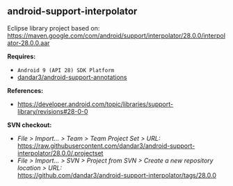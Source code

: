 ## android-support-interpolator

Eclipse library project based on:<br/>
https://maven.google.com/com/android/support/interpolator/28.0.0/interpolator-28.0.0.aar

**Requires:**
- `Android 9 (API 28) SDK Platform`
- [dandar3/android-support-annotations](https://github.com/dandar3/android-support-annotations/tree/28.0.0)

**References:**
- https://developer.android.com/topic/libraries/support-library/revisions#28-0-0

**SVN checkout:**
- _File > Import... > Team > Team Project Set > URL:_<br/>
  https://raw.githubusercontent.com/dandar3/android-support-interpolator/28.0.0/.projectset
- _File > Import... > SVN > Project from SVN > Create a new repository location > URL:_<br/>
  https://github.com/dandar3/android-support-interpolator/tags/28.0.0
